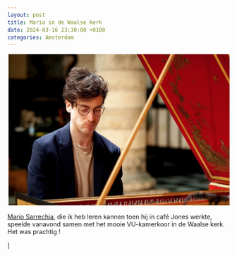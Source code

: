```yaml
---
layout: post
title: Mario in de Waalse Kerk
date: 2024-03-16 23:30:00 +0100
categories: Amsterdam
---
```


![Mario in de Waalse Kerk](../assets/mariosarrechia.png)

[Mario Sarrechia](http://www.mariosarrechia.com/), die ik heb leren kannen toen hij in café Jones werkte, speelde vanavond samen met het mooie VU-kamerkoor in de Waalse kerk. Het was prachtig !

]